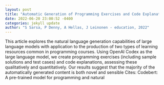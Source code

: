 ```yaml
--- 
layout: post 
title: "Automatic Generation of Programming Exercises and Code Explanations Using Large Language Models" 
date: 2022-06-20 23:00:52 -0400 
categories: jekyll update 
author: "S Sarsa, P Denny, A Hellas, J Leinonen - education, 2022" 
--- 
```

This article explores the natural language generation capabilities of large language models with application to the production of two types of learning resources common in programming courses. Using OpenAI Codex as the large language model, we create programming exercises (including sample solutions and test cases) and code explanations, assessing these qualitatively and quantitatively. Our results suggest that the majority of the automatically generated content is both novel and sensible Cites: Codebert: A pre-trained model for programming and natural